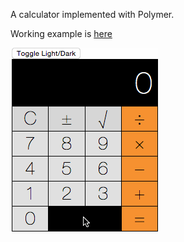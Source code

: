 A calculator implemented with Polymer.

Working example is [here](http://danschultz.github.io/polymer-calculator/src/)

![Video Walkthrough](walkthrough.gif)
